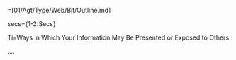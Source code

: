 =[01/Agt/Type/Web/Bit/Outline.md]

secs={1-2.Secs}

Ti=Ways in Which Your Information May Be Presented or Exposed to Others

....
